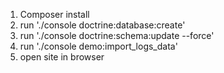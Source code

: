 1) Composer install
2) run './console  doctrine:database:create'
3) run './console doctrine:schema:update --force'
4) run './console demo:import_logs_data'
5) open site in browser